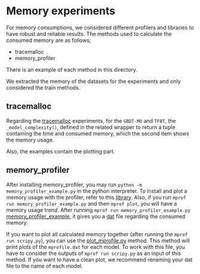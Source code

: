 # Memory experiments

For memory consumptions, we considered different profilers and libraries to have robust and reliable results.
The methods used to calculate the consumed memory are as follows;
<ul>
  <li> tracemalloc </li>
  <li> memory_profiler </li>
</ul>


There is an example of each method in this directory.

We extracted the memory of the datasets for the experiments and only considered the train methods.

## tracemalloc

Regarding the [tracemalloc](Memory_tracemalloc.py) experiments, for the `GBDT-MO` and `TFBT`, the `_model_complexity()`, defined in the related wrapper to return a tuple containing the time and consumed memory, which the second item shows the memory usage.

Also, the examples contain the plotting part.

## memory_profiler

After installing memory_profiler, you may run `python -m memory_profiler_example.py` in the python interpreter.
To install and plot a memory usage with the profiler, refer to this [library](https://pypi.org/project/memory-profiler/).
Also, if you run `mprof run memory_profiler_example.py` and then `mprof plot`, you will have a memory usage trend.
After running `mprof run memory_profiler_example.py` [memory_profiler_example](memory_profiler_example.py), it gives you a [dat](https://github.com/samanemami/C_GB-EX/blob/main/Memory%20Experiments/mprofile_20211005101227.dat) file regarding the consumed memory.

If you want to plot all calculated memory together (after running the `mprof run scripy.py`), you can use the [plot_mprofile.py](plot_mprofile.py) method. This method will print plots of the `mprofile.dat` for each model. To work with this file, you have to consider the outputs of `mprof run scripy.py` as an input of this method. If you want to have a clean plot, we recommend renaming your dat file to the name of each model.
